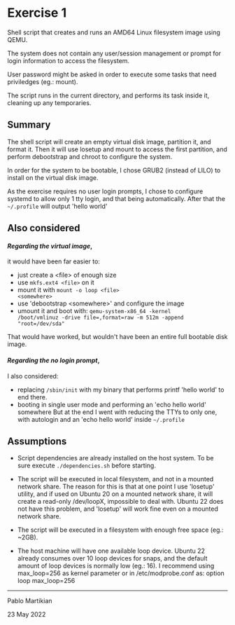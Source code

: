 # Exercise 1
Shell script that creates and runs an AMD64 Linux filesystem image using QEMU.

The system does not contain any user/session management or prompt for login information to access the filesystem.

User password might be asked in order to execute some tasks that need priviledges (eg.: mount).

The script runs in the current directory, and performs its task inside it, cleaning up any temporaries.

## Summary
The shell script will create an empty virtual disk image, partition it, and format it. Then it will use losetup and mount to access the first partition, and perform debootstrap and chroot to configure the system.

In order for the system to be bootable, I chose GRUB2 (instead of LILO) to install on the virtual disk image.

As the exercise requires no user login prompts, I chose to configure systemd to allow only 1 tty login, and that being automatically.
After that the <code>~/.profile</code> will output 'hello world'

## Also considered
#### _**Regarding the virtual image**_,
it would have been far easier to:
- just create a \<file> of enough size
- use <code>mkfs.ext4 \<file></code> on it
- mount it with <code>mount -o loop \<file> \<somewhere></code>
- use 'debootstrap \<somewhere>' and configure the image
- umount it and boot with:
    <code>qemu-system-x86_64 -kernel /boot/vmlinuz -drive file=<file>,format=raw -m 512m -append "root=/dev/sda"</code>
    
That would have worked, but wouldn't have been an entire full bootable disk image.

#### _**Regarding the no login prompt**_,
I also considered:
- replacing <code>/sbin/init</code> with my binary that performs printf 'hello world' to end there.
- booting in single user mode and performing an 'echo hello world' somewhere
But at the end I went with reducing the TTYs to only one, with autologin and an 'echo hello world' inside <code>~/.profile</code>

## Assumptions
- Script dependencies are already installed on the host system. To be sure execute <code>./dependencies.sh</code> before starting.
- The script will be executed in local filesystem, and not in a mounted network share.
  The reason for this is that at one point I use 'losetup' utility, and if used on Ubuntu 20 on a mounted network share, it will create a read-only /dev/loopX, impossible to deal with.
  Ubuntu 22 does not have this problem, and 'losetup' will work fine even on a mounted network share.

- The script will be executed in a filesystem with enough free space (eg.: ~2GB).

- The host machine will have one available loop device.
  Ubuntu 22 already consumes over 10 loop devices for snaps, and the default amount of loop devices is normally low (eg.: 16).
  I recommend using max_loop=256 as kernel parameter or in /etc/modprobe.conf as:
  option loop max_loop=256
---
Pablo Martikian

23 May 2022
